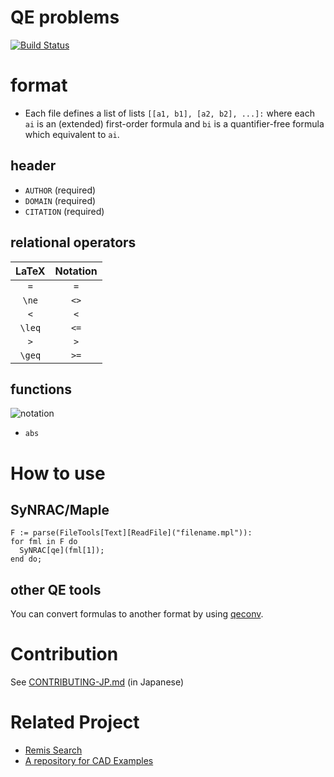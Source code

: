 QE problems
===========

[![Build Status](https://travis-ci.org/hiwane/qe_problems.svg?branch=master)](https://travis-ci.org/hiwane/qe_problems)

# format

- Each file defines a list of lists `[[a1, b1], [a2, b2], ...]:`
where each `ai` is an (extended) first-order formula and
`bi` is a quantifier-free formula which equivalent to `ai`.

## header

- `AUTHOR` (required)
- `DOMAIN` (required)
- `CITATION` (required)

## relational operators

| LaTeX  | Notation |
|:------:|:--------:|
| `=`    | `=`      |
| `\ne`  | `<>`     |
| `<`    | `<`      |
| `\leq` | `<=`     |
| `>`    | `>`      |
| `\geq` | `>=`     |

## functions

![notation](https://raw.githubusercontent.com/hiwane/qe_problems/master/img/notation.png)

- `abs`

# How to use

## SyNRAC/Maple

```maple
F := parse(FileTools[Text][ReadFile]("filename.mpl")):
for fml in F do
  SyNRAC[qe](fml[1]);
end do;
```

## other QE tools

You can convert formulas to another format by using [qeconv](https://github.com/hiwane/qeconv/).

# Contribution

See [CONTRIBUTING-JP.md](https://github.com/hiwane/qe_problems/blob/master/CONTRIBUTING-JP.md) (in Japanese)

# Related Project

- [Remis Search](http://www.redlog.eu/remis/)
- [A repository for CAD Examples](http://opus.bath.ac.uk/31731/)

<!-- vim: set spell: -->
